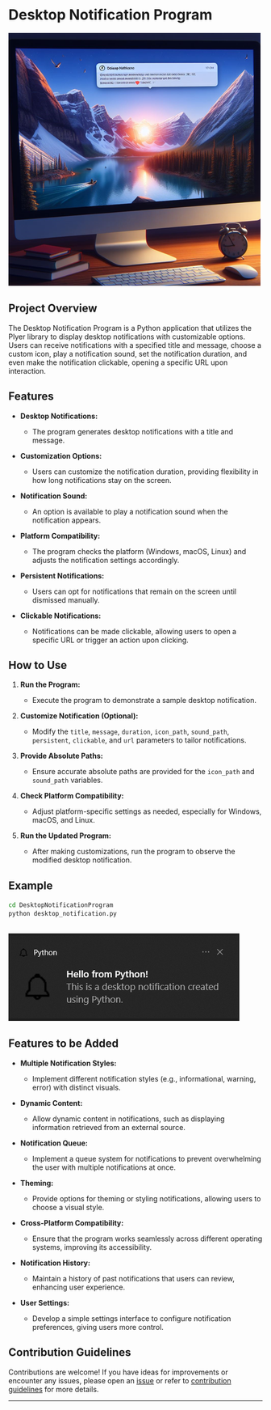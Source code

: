 # Desktop Notification Program

![Desktop Notification](../assets/images/readme_images/desktop_notification.png)

## Project Overview

The Desktop Notification Program is a Python application that utilizes the Plyer library to display desktop notifications with customizable options. Users can receive notifications with a specified title and message, choose a custom icon, play a notification sound, set the notification duration, and even make the notification clickable, opening a specific URL upon interaction.

## Features

- **Desktop Notifications:**

  - The program generates desktop notifications with a title and message.

- **Customization Options:**

  - Users can customize the notification duration, providing flexibility in how long notifications stay on the screen.

- **Notification Sound:**

  - An option is available to play a notification sound when the notification appears.

- **Platform Compatibility:**

  - The program checks the platform (Windows, macOS, Linux) and adjusts the notification settings accordingly.

- **Persistent Notifications:**

  - Users can opt for notifications that remain on the screen until dismissed manually.

- **Clickable Notifications:**
  - Notifications can be made clickable, allowing users to open a specific URL or trigger an action upon clicking.

## How to Use

1. **Run the Program:**

   - Execute the program to demonstrate a sample desktop notification.

2. **Customize Notification (Optional):**

   - Modify the `title`, `message`, `duration`, `icon_path`, `sound_path`, `persistent`, `clickable`, and `url` parameters to tailor notifications.

3. **Provide Absolute Paths:**

   - Ensure accurate absolute paths are provided for the `icon_path` and `sound_path` variables.

4. **Check Platform Compatibility:**

   - Adjust platform-specific settings as needed, especially for Windows, macOS, and Linux.

5. **Run the Updated Program:**
   - After making customizations, run the program to observe the modified desktop notification.

## Example

```bash
cd DesktopNotificationProgram
python desktop_notification.py
```

\
![Notification](../assets/images/output_images/desktop_notification_output.png)

## Features to be Added

- **Multiple Notification Styles:**

  - Implement different notification styles (e.g., informational, warning, error) with distinct visuals.

- **Dynamic Content:**

  - Allow dynamic content in notifications, such as displaying information retrieved from an external source.

- **Notification Queue:**

  - Implement a queue system for notifications to prevent overwhelming the user with multiple notifications at once.

- **Theming:**

  - Provide options for theming or styling notifications, allowing users to choose a visual style.

- **Cross-Platform Compatibility:**

  - Ensure that the program works seamlessly across different operating systems, improving its accessibility.

- **Notification History:**

  - Maintain a history of past notifications that users can review, enhancing user experience.

- **User Settings:**
  - Develop a simple settings interface to configure notification preferences, giving users more control.

## Contribution Guidelines

Contributions are welcome! If you have ideas for improvements or encounter any issues, please open an [issue](https://github.com/vrm-piyush/Acronym/issues) or refer to [contribution guidelines](../CONTRIBUTING.md) for more details.

---

